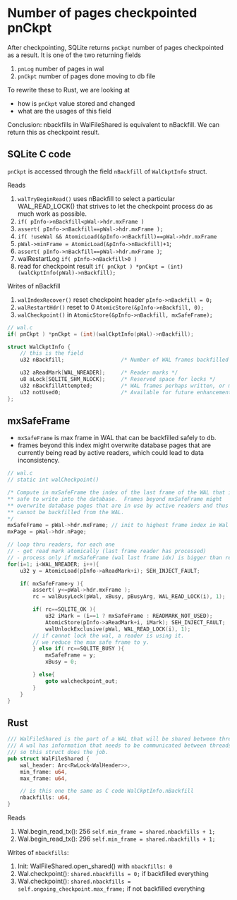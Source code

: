 # Number of pages checkpointed pnCkpt

After checkpointing, SQLite returns `pnCkpt` number of pages checkpointed as a result.
It is one of the two returning fields
1. `pnLog` number of pages in wal
2. `pnCkpt` number of pages done moving to db file

To rewrite these to Rust, we are looking at 
- how is `pnCkpt` value stored and changed
- what are the usages of this field

Conclusion: nbackfills in WalFileShared is equivalent to nBackfill. 
We can return this as checkpoint result.

## SQLite C code

`pnCkpt` is accessed through the field `nBackfill` of `WalCkptInfo` struct.

Reads
1. `walTryBeginRead()` uses nBackfill to select a particular WAL_READ_LOCK() that strives to let the checkpoint process do as much work as possible.
2. `if( pInfo->nBackfill<pWal->hdr.mxFrame )`
3. `assert( pInfo->nBackfill==pWal->hdr.mxFrame );`
4. `if( !useWal && AtomicLoad(&pInfo->nBackfill)==pWal->hdr.mxFrame`
5. `pWal->minFrame = AtomicLoad(&pInfo->nBackfill)+1`;
6. `assert( pInfo->nBackfill==pWal->hdr.mxFrame )`;
7. walRestartLog `if( pInfo->nBackfill>0 )`
8. read for checkpoint result `if( pnCkpt ) *pnCkpt = (int)(walCkptInfo(pWal)->nBackfill);`


Writes of nBackfill
1. `walIndexRecover()` reset checkpoint header `pInfo->nBackfill = 0;`
2. `walRestartHdr()` reset to 0 `AtomicStore(&pInfo->nBackfill, 0);`
3. `walCheckpoint()` in `AtomicStore(&pInfo->nBackfill, mxSafeFrame);`




```c
// wal.c
if( pnCkpt ) *pnCkpt = (int)(walCkptInfo(pWal)->nBackfill);

struct WalCkptInfo {
    // this is the field  
    u32 nBackfill;                  /* Number of WAL frames backfilled into DB */

    u32 aReadMark[WAL_NREADER];     /* Reader marks */
    u8 aLock[SQLITE_SHM_NLOCK];     /* Reserved space for locks */
    u32 nBackfillAttempted;         /* WAL frames perhaps written, or maybe not */
    u32 notUsed0;                   /* Available for future enhancements */
};
```

## mxSafeFrame

- `mxSafeFrame` is max frame in WAL that can be backfilled safely to db.
- frames beyond this index might overwrite database pages that are currently being read by active readers, which could lead to data inconsistency.

```c
// wal.c
// static int walCheckpoint()

/* Compute in mxSafeFrame the index of the last frame of the WAL that is
** safe to write into the database.  Frames beyond mxSafeFrame might
** overwrite database pages that are in use by active readers and thus
** cannot be backfilled from the WAL.
*/
mxSafeFrame = pWal->hdr.mxFrame; // init to highest frame index in Wal
mxPage = pWal->hdr.nPage;

// loop thru readers, for each one
// - get read mark atomically (last frame reader has processed)
// - process only if mxSafeFrame (wal last frame idx) is bigger than read mark
for(i=1; i<WAL_NREADER; i++){
    u32 y = AtomicLoad(pInfo->aReadMark+i); SEH_INJECT_FAULT;

    if( mxSafeFrame>y ){
        assert( y<=pWal->hdr.mxFrame );
        rc = walBusyLock(pWal, xBusy, pBusyArg, WAL_READ_LOCK(i), 1);

        if( rc==SQLITE_OK ){
            u32 iMark = (i==1 ? mxSafeFrame : READMARK_NOT_USED);
            AtomicStore(pInfo->aReadMark+i, iMark); SEH_INJECT_FAULT;
            walUnlockExclusive(pWal, WAL_READ_LOCK(i), 1);
        // if cannot lock the wal, a reader is using it.
        // we reduce the max safe frame to y.
        } else if( rc==SQLITE_BUSY ){
            mxSafeFrame = y;
            xBusy = 0;

        } else{
            goto walcheckpoint_out;
        }
    }
}
```

## Rust

```rust
/// WalFileShared is the part of a WAL that will be shared between threads. 
/// A wal has information that needs to be communicated between threads 
/// so this struct does the job.
pub struct WalFileShared {
    wal_header: Arc<RwLock<WalHeader>>,
    min_frame: u64,
    max_frame: u64,

    // is this one the same as C code WalCkptInfo.nBackfill
    nbackfills: u64,
}
```

Reads
1. Wal.begin_read_tx(): 256 `self.min_frame = shared.nbackfills + 1;`
2. Wal.begin_read_tx(): 296 `self.min_frame = shared.nbackfills + 1;`


Writes of `nbackfills`:
1. Init: WalFileShared.open_shared() with `nbackfills: 0`
2. Wal.checkpoint(): `shared.nbackfills = 0;` if backfilled everything
3. Wal.checkpoint(): `shared.nbackfills = self.ongoing_checkpoint.max_frame;` if not backfilled everything